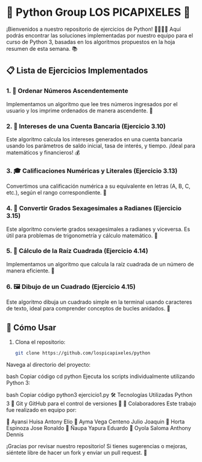 # 🐍 Python Group LOS PICAPIXELES 🚀

¡Bienvenidos a nuestro repositorio de ejercicios de Python! 👨‍💻👩‍💻 Aquí podrás encontrar las soluciones implementadas por nuestro equipo para el curso de Python 3, basadas en los algoritmos propuestos en la hoja resumen de esta semana. 📚

## 📋 Lista de Ejercicios Implementados

### 1. 🧮 Ordenar Números Ascendentemente
Implementamos un algoritmo que lee tres números ingresados por el usuario y los imprime ordenados de manera ascendente. 🔢

### 2. 💸 Intereses de una Cuenta Bancaria (Ejercicio 3.10)
Este algoritmo calcula los intereses generados en una cuenta bancaria usando los parámetros de saldo inicial, tasa de interés, y tiempo. ¡Ideal para matemáticos y financieros! 💰

### 3. 🎓 Calificaciones Numéricas y Literales (Ejercicio 3.13)
Convertimos una calificación numérica a su equivalente en letras (A, B, C, etc.), según el rango correspondiente. 📝

### 4. 📐 Convertir Grados Sexagesimales a Radianes (Ejercicio 3.15)
Este algoritmo convierte grados sexagesimales a radianes y viceversa. Es útil para problemas de trigonometría y cálculo matemático. 📏

### 5. 🧮 Cálculo de la Raíz Cuadrada (Ejercicio 4.14)
Implementamos un algoritmo que calcula la raíz cuadrada de un número de manera eficiente. 🌿

### 6. 🖼️ Dibujo de un Cuadrado (Ejercicio 4.15)
Este algoritmo dibuja un cuadrado simple en la terminal usando caracteres de texto, ideal para comprender conceptos de bucles anidados. 🔲

## 🚀 Cómo Usar

1. Clona el repositorio:
   ```bash
   git clone https://github.com/lospicapixeles/python
Navega al directorio del proyecto:

bash
Copiar código
cd python
Ejecuta los scripts individualmente utilizando Python 3:

bash
Copiar código
python3 ejercicio1.py
🛠️ Tecnologías Utilizadas
Python 3 🐍
Git y GitHub para el control de versiones 📂
🤝 Colaboradores
Este trabajo fue realizado en equipo por:


👤 Ayansi Huisa Antony Elio
👤 Ayma Vega Centeno Julio Joaquin
👤 Horta Espinoza Jose Ronaldo
👤 Ñaupa Yapura Eduardo
👤 Oyola Saloma Anthony Dennis

¡Gracias por revisar nuestro repositorio! Si tienes sugerencias o mejoras, siéntete libre de hacer un fork y enviar un pull request. 🙌